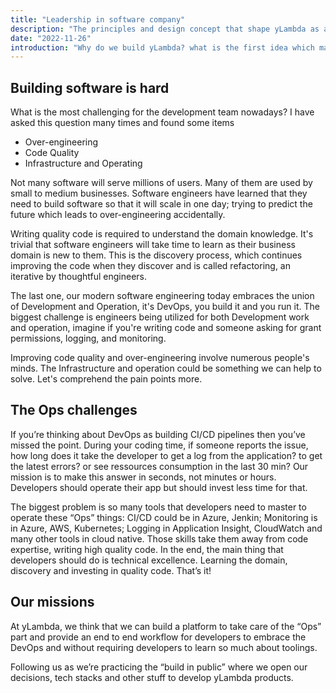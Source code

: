 ```yaml
---
title: "Leadership in software company"
description: "The principles and design concept that shape yLambda as a platform engineering"
date: "2022-11-26"
introduction: "Why do we build yLambda? what is the first idea which makes our decisions?"
---
```


## Building software is hard  

What is the most challenging for the development team nowadays? I have asked this question many times and found some items  
* Over-engineering
* Code Quality
* Infrastructure and Operating

Not many software will serve millions of users. Many of them are used by small to medium businesses. Software engineers have learned that they need to build software so that it will scale in one day; trying to predict the future which leads to over-engineering accidentally.

Writing quality code is required to understand the domain knowledge. It's trivial that software engineers will take time to learn as their business domain is new to them. This is the discovery process, which continues improving the code when they discover and is called refactoring, an iterative by thoughtful engineers.

The last one, our modern software engineering today embraces the union of Development and Operation, it's DevOps, you build it and you run it. The biggest challenge is engineers being utilized for both Development work and operation, imagine if you're writing code and someone asking for grant permissions, logging, and monitoring.

Improving code quality and over-engineering involve numerous people's minds. The Infrastructure and operation could be something we can help to solve. Let's comprehend the pain points more.

## The Ops challenges  

If you’re thinking about DevOps as building CI/CD pipelines then you’ve missed the point. During your coding time, if someone reports the issue, how long does it take the developer to get a log from the application? to get the latest errors? or see ressources consumption in the last 30 min?
Our mission is to make this answer in seconds, not minutes or hours. Developers should operate their app but should invest less time for that.

The biggest problem is so many tools that developers need to master to operate these “Ops” things: CI/CD could be in Azure, Jenkin; Monitoring is in Azure, AWS, Kubernetes; Logging in Application Insight, CloudWatch and many other tools in cloud native. 
Those skills take them away from code expertise, writing high quality code. In the end, the main thing that developers should do is technical excellence. Learning the domain, discovery and investing in quality code. That’s it!

## Our missions

At yLambda, we think that we can build a platform to take care of the “Ops” part and provide an end to end workflow for developers to embrace the DevOps and without requiring developers to learn so much about toolings.

Following us as we’re practicing the “build in public” where we open our decisions, tech stacks and other stuff to develop yLambda products.
